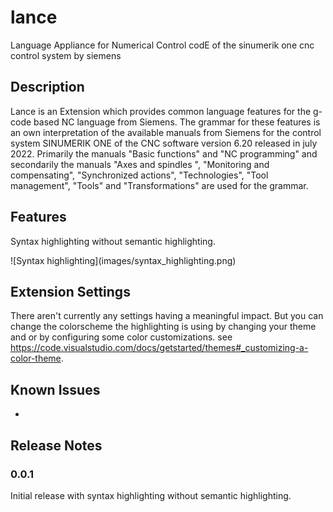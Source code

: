 # lance
Language Appliance for Numerical Control codE of the sinumerik one cnc control system by siemens

## Description
Lance is an Extension which provides common language features for the g-code based NC language from Siemens. The grammar for these features is an own interpretation of the available manuals from Siemens for the control system SINUMERIK ONE of the CNC software version 6.20 released in july 2022. Primarily the manuals "Basic functions" and "NC programming" and secondarily the manuals "Axes and spindles
", "Monitoring and compensating", "Synchronized actions", "Technologies", "Tool management", "Tools" and "Transformations" are used for the grammar.

## Features

Syntax highlighting without semantic highlighting.

\!\[Syntax highlighting\]\(images/syntax_highlighting.png\)

## Extension Settings

There aren't currently any settings having a meaningful impact. But you can change the colorscheme the highlighting is using by changing your theme and or by configuring some color customizations. see https://code.visualstudio.com/docs/getstarted/themes#_customizing-a-color-theme.

## Known Issues

-

## Release Notes
### 0.0.1

Initial release with syntax highlighting without semantic highlighting.
